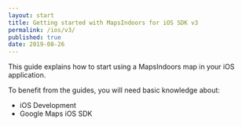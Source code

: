 ```yaml
---
layout: start
title: Getting started with MapsIndoors for iOS SDK v3
permalink: /ios/v3/
published: true
date: 2019-08-26
---
```


This guide explains how to start using a MapsIndoors map in your iOS application.

To benefit from the guides, you will need basic knowledge about:

* iOS Development
* Google Maps iOS SDK
